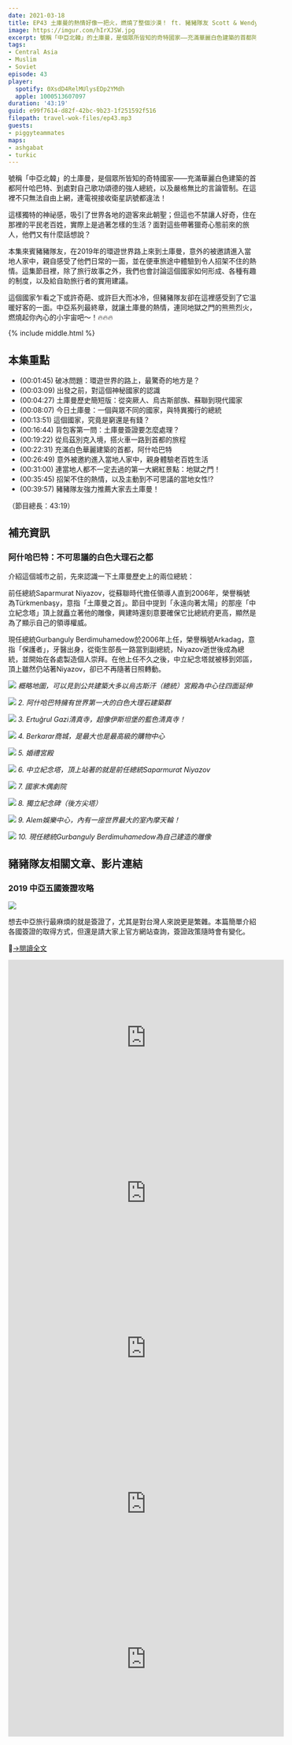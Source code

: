 ```yaml
---
date: 2021-03-18
title: EP43 土庫曼的熱情好像一把火，燃燒了整個沙漠！ ft. 豬豬隊友 Scott & Wendy
image: https://imgur.com/hIrXJSW.jpg
excerpt: 號稱「中亞北韓」的土庫曼，是個眾所皆知的奇特國家——充滿華麗白色建築的首都阿什哈巴特、到處對自己歌功頌德的強人總統，以及嚴格無比的言論管制，但豬豬隊友卻意外的被邀請進入當地人家中，親自感受了他們日常的一面，並在便車旅途中體驗到令人招架不住的熱情。中亞系列最終章，就讓土庫曼的熱情，連同地獄之門的熊熊烈火，燃燒起你內心的小宇宙吧～！🔥🔥🔥
tags:
- Central Asia
- Muslim
- Soviet
episode: 43
player:
  spotify: 0XsdD4RelMUlysEDp2YMdh
  apple: 1000513607097
duration: '43:19'
guid: e99f7614-d82f-42bc-9b23-1f251592f516
filepath: travel-wok-files/ep43.mp3
guests:
- piggyteammates
maps:
- ashgabat
- turkic
---
```


號稱「中亞北韓」的土庫曼，是個眾所皆知的奇特國家——充滿華麗白色建築的首都阿什哈巴特、到處對自己歌功頌德的強人總統，以及嚴格無比的言論管制。在這裡不只無法自由上網，連電視接收衛星訊號都違法！

這樣獨特的神祕感，吸引了世界各地的遊客來此朝聖；但這也不禁讓人好奇，住在那裡的平民老百姓，實際上是過著怎樣的生活？面對這些帶著獵奇心態前來的旅人，他們又有什麼話想說？

本集來賓豬豬隊友，在2019年的環遊世界路上來到土庫曼，意外的被邀請進入當地人家中，親自感受了他們日常的一面，並在便車旅途中體驗到令人招架不住的熱情。這集節目裡，除了旅行故事之外，我們也會討論這個國家如何形成、各種有趣的制度，以及給自助旅行者的實用建議。

這個國家乍看之下或許奇葩、或許巨大而冰冷，但豬豬隊友卻在這裡感受到了它溫暖好客的一面。中亞系列最終章，就讓土庫曼的熱情，連同地獄之門的熊熊烈火，燃燒起你內心的小宇宙吧～！🔥🔥🔥

{% include middle.html %}

## 本集重點

* (00:01:45) 破冰問題：環遊世界的路上，最驚奇的地方是？
* (00:03:09) 出發之前，對這個神秘國家的認識
* (00:04:27) 土庫曼歷史簡短版：從突厥人、烏古斯部族、蘇聯到現代國家
* (00:08:07) 今日土庫曼：一個與眾不同的國家，與特異獨行的總統
* (00:13:51) 這個國家，究竟是窮還是有錢？
* (00:16:44) 背包客第一問：土庫曼簽證要怎麼處理？
* (00:19:22) 從烏茲別克入境，搭火車一路到首都的旅程
* (00:22:31) 充滿白色華麗建築的首都，阿什哈巴特
* (00:26:49) 意外被邀約進入當地人家中，親身體驗老百姓生活
* (00:31:00) 連當地人都不一定去過的第一大網紅景點：地獄之門！
* (00:35:45) 招架不住的熱情，以及主動到不可思議的當地女性!?
* (00:39:57) 豬豬隊友強力推薦大家去土庫曼！

（節目總長：43:19）

## 補充資訊

### 阿什哈巴特：不可思議的白色大理石之都

介紹這個城市之前，先來認識一下土庫曼歷史上的兩位總統：

前任總統Saparmurat Niyazov，從蘇聯時代擔任領導人直到2006年，榮譽稱號為Türkmenbaşy，意指「土庫曼之首」。節目中提到「永遠向著太陽」的那座「中立紀念塔」頂上就矗立著他的雕像，興建時還刻意要確保它比總統府更高，顯然是為了顯示自己的領導權威。

現任總統Gurbanguly Berdimuhamedow於2006年上任，榮譽稱號Arkadag，意指「保護者」，牙醫出身，從衛生部長一路當到副總統，Niyazov逝世後成為總統，並開始在各處製造個人崇拜。在他上任不久之後，中立紀念塔就被移到郊區，頂上雖然仍站著Niyazov，卻已不再隨著日照轉動。

![](https://imgur.com/MyT0xHv.jpg)
*概略地圖，可以見到公共建築大多以烏古斯汗（總統）宮殿為中心往四面延伸*

![](https://imgur.com/KxdJb5Y.jpg)
*2. 阿什哈巴特擁有世界第一大的白色大理石建築群*

![](https://imgur.com/w6LVS9u.jpg)
*3. Ertuğrul Gazi清真寺，超像伊斯坦堡的藍色清真寺！*

![](https://imgur.com/TAS8ryW.jpg)
*4. Berkarar商城，是最大也是最高級的購物中心*

![](https://imgur.com/J1LaIhZ.jpg)
*5. 婚禮宮殿*

![](https://imgur.com/zSq7uDZ.jpg)
*6. 中立紀念塔，頂上站著的就是前任總統Saparmurat Niyazov*

![](https://imgur.com/7Li38mQ.jpg)
*7. 國家木偶劇院*

![](https://imgur.com/e4heclt.jpg)
*8. 獨立紀念碑（後方尖塔）*

![](https://imgur.com/fo4Y8Cr.jpg)
*9. Alem娛樂中心，內有一座世界最大的室內摩天輪！*

![](https://imgur.com/xxmlyt3.jpg)
*10. 現任總統Gurbanguly Berdimuhamedow為自己建造的雕像*

## 豬豬隊友相關文章、影片連結

### 2019 中亞五國簽證攻略

![](https://i2.wp.com/piggyteammates.com/wp-content/uploads/2019/11/DSC03879.jpg?resize=1140%2C760&ssl=1)

想去中亞旅行最麻煩的就是簽證了，尤其是對台灣人來說更是繁雜。本篇簡單介紹各國簽證的取得方式，但還是請大家上官方網站查詢，簽證政策隨時會有變化。

[→閱讀全文](https://piggyteammates.com/2019-%E4%B8%AD%E4%BA%9E%E4%BA%94%E5%9C%8B%E7%B0%BD%E8%AD%89%E6%94%BB%E7%95%A5-central-asian-countries-visa-guide/)

<iframe width="560" height="315" src="https://www.youtube.com/embed/m9crf1Tp2ZI" frameborder="0" allow="accelerometer; autoplay; clipboard-write; encrypted-media; gyroscope; picture-in-picture" allowfullscreen></iframe>

<iframe width="560" height="315" src="https://www.youtube.com/embed/lYmkqRgwUJs" frameborder="0" allow="accelerometer; autoplay; clipboard-write; encrypted-media; gyroscope; picture-in-picture" allowfullscreen></iframe>

<iframe width="560" height="315" src="https://www.youtube.com/embed/N05QNbby7J8" frameborder="0" allow="accelerometer; autoplay; clipboard-write; encrypted-media; gyroscope; picture-in-picture" allowfullscreen></iframe>

<iframe width="560" height="315" src="https://www.youtube.com/embed/4iqQFAK2oQ4" frameborder="0" allow="accelerometer; autoplay; clipboard-write; encrypted-media; gyroscope; picture-in-picture" allowfullscreen></iframe>

<iframe width="560" height="315" src="https://www.youtube.com/embed/iYInRfPYdhs" frameborder="0" allow="accelerometer; autoplay; clipboard-write; encrypted-media; gyroscope; picture-in-picture" allowfullscreen></iframe>
